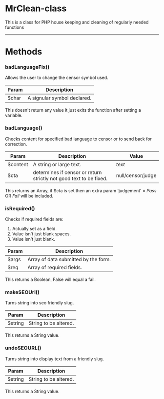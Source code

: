 # MrClean-class
This is a class for PHP house keeping and cleaning of regularly needed functions

------

# Methods

### badLanguageFix()

Allows the user to change the censor symbol used.

Param | Description
--- | --- 
$char | A signular symbol declared.

This doesn't return any value it just exits the function after setting a variable.


### badLanguage()

Checks content for specified bad language to censor or to send back for correction.

Param | Description | Value
--- | --- | ---
$content | A string or large text. | *text*
$cta | determines if censor or return strictly not good text to be fixed. | null/censor/judge

This returns an Array, if $cta is set then an extra param 'judgement' = *Pass* OR *Fail* will be included.


### isRequired()

Checks if required fields are:
1. Actually set as a field.
2. Value isn't just blank spaces.
3. Value isn't just blank.

Param | Description
--- | --- 
$args | Array of data submitted by the form.
$req | Array of required fields.

This returns a Boolean, False will equal a fail.


### makeSEOUrl()

Turns string into seo friendly slug.

Param | Description
--- | --- 
$string | String to be altered.

This returns a String value.


### undoSEOURL()

Turns string into display text from a friendly slug.

Param | Description
--- | --- 
$string | String to be altered.

This returns a String value.
